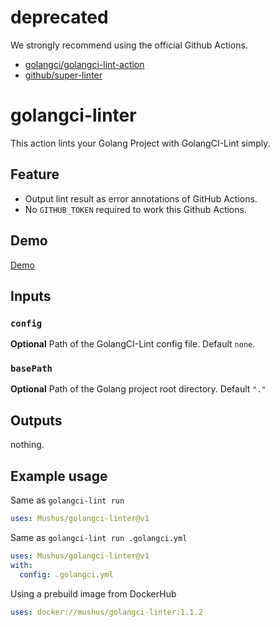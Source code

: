 # deprecated

We strongly recommend using the official Github Actions.

* [golangci/golangci-lint-action](https://github.com/golangci/golangci-lint-action)
* [github/super-linter](https://github.com/github/super-linter)

# golangci-linter

This action lints your Golang Project with GolangCI-Lint simply.

## Feature

* Output lint result as error annotations of GitHub Actions.
* No `GITHUB_TOKEN` required to work this Github Actions.

## Demo

[Demo](https://github.com/Mushus/golangci-linter/commit/2c532c7486a7dbb12096082d74c5f94273596325#annotation_9255967392559673)

## Inputs

### `config`

**Optional** Path of the GolangCI-Lint config file. Default `none`.

### `basePath`

**Optional** Path of the Golang project root directory. Default `"."`

## Outputs

nothing.

## Example usage

Same as `golangci-lint run`

```yaml
uses: Mushus/golangci-linter@v1
```

Same as `golangci-lint run .golangci.yml`

```yaml
uses: Mushus/golangci-linter@v1
with:
  config: .golangci.yml
```

Using a prebuild image from DockerHub

```yaml
uses: docker://mushus/golangci-linter:1.1.2
```
